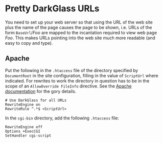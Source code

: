 # Pretty DarkGlass URLs

You need to set up your web server so that using the URL of the web site plus the name of the page causes the page to be shown, i.e. URLs of the form `BaseUrl`/_Foo_ are mapped to the incantation required to view web page _Foo_. This makes URLs pointing into the web site much more readable (and easy to copy and type).

## Apache

Put the following in the `.htaccess` file of the directory specified by `DocumentRoot` in the site configuration, filling in the value of `ScriptUrl` where indicated. For rewrites to work the directory in question has to be in the scope of an `AllowOverride FileInfo` directive. See the [Apache documentation](https://httpd.apache.org/docs/) for the gory details.

    # Use DarkGlass for all URLs
    RewriteEngine on
    RewriteRule ^.*$ <ScriptUrl>

In the `cgi-bin` directory, add the following `.htaccess` file:

    RewriteEngine off
    Options +ExecCGI
    SetHandler cgi-script
